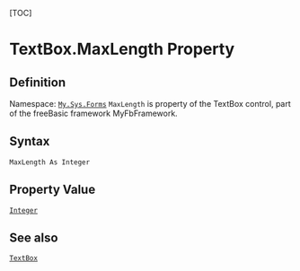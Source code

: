 [TOC]
# TextBox.MaxLength Property

## Definition
Namespace: [`My.Sys.Forms`](My.Sys.Forms.md)
`MaxLength` is property of the TextBox control, part of the freeBasic framework MyFbFramework.
## Syntax
```freeBasic
MaxLength As Integer
```
## Property Value
[`Integer`]("https://www.freebasic.net/wiki/KeyPgInteger")
## See also
[`TextBox`](TextBox.md)
